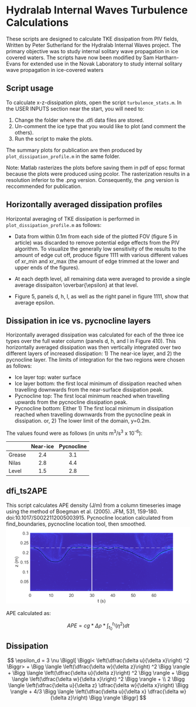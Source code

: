 # Hydralab Internal Waves Turbulence Calculations

These scripts are designed to calculate TKE dissipation from PIV fields, Written by Peter Sutherland for the Hydralab Internal Waves project. The primary objective was to study internal solitary wave propagation in ice covered waters. The scripts have now been modified by Sam Hartharn-Evans for extended use in the Novak Laboratory to study internal solitary wave propagation in ice-covered waters

## Script usage ##

To calculate x-z-dissipation plots, open the script `turbulence_stats.m`.  In
the USER INPUTS section near the start, you will need to:
1) Change the folder where the .dfi data files are stored.
2) Un-comment the ice type that you would like to plot (and comment the
others).
3) Run the script to make the plots.

The summary plots for publication are then produced by `plot_dissipation_profile.m` in the same folder.

Note: Matlab rasterizes the plots before saving them in pdf of epsc format because the plots were produced using pcolor.  The rasterization results in a resolution inferior to the .png version.  Consequently, the .png version is reccommended for publication.



## Horizontally averaged dissipation profiles ##

Horizontal averaging of TKE dissipation is performed in `plot_dissipation_profile.m` as follows:

- Data from within 0.1m from each side of the plotted FOV (figure 5 in article) was discarded to remove potential edge effects from the PIV algorithm.  To visualize the generally low sensitivity of the results to the amount of edge cut off, produce figure 1111 with various different values of xr_min and xr_max (the amount of edge trimmed at the lower and upper ends of the figures).

- At each depth level, all remaining data were averaged to provide a single average dissipaiton \overbar{\epsilon} at that level.

- Figure 5, panels d, h, l, as well as the right panel in figure 1111, show that average epsilon.



## Dissipation in ice vs. pycnocline layers ##

Horizontally averaged dissipation was calculated for each of the three ice types over the full water column (panels d, h, and l in Figure 410).  This horizontally averaged dissipation was then vertically integrated over two different layers of increased dissipation: 1) The near-ice layer, and 2) the pycnocline layer.  The limits of integration for the two regions were chosen as follows:

- Ice layer top: water surface
- Ice layer bottom: the first local minimum of dissipation reached when travelling downwards from the near-surface dissipation peak.
- Pycnocline top: The first local minimum reached when travelling upwards from the pycnocline dissipation peak.
- Pycnocline bottom: Either 1) The first local minimum in dissipation reached when travelling downwards from the pycnocline peak in dissipation. or, 2) The lower limit of the domain, y=0.2m.

The values found were as follows (in units m<sup>3</sup>/s<sup>3</sup> x 10<sup>-6</sup>):

|        | Near-ice | Pycnocline | 
| ------ |:--------:|:----------:|
| Grease | 2.4 | 3.1 |
| Nilas  | 2.8 | 4.4 |
| Level  | 1.5 | 2.8 |

## dfi_ts2APE
This script calculates APE density (J/m) from a column timeseries image using the method of Boegman et al. (2005). JFM, 531, 159-180. doi:10.1017/S0022112005003915.
Pycnocline location calculated from find_boundaries, pycnocline location tool, then smoothed. 
![Pycnocline detection](./dfi_ts2APE.png)

APE calculated as:

$$APE = cg * \Delta\rho * \int_{t_0}^{t_1}(\eta^2) dt$$

## Dissipation
$$    \epsilon_d = 3 \nu \Biggl[ \Biggl< \left(\dfrac{\delta u}{\delta x}\right) ^2 \Biggr>  +  \Bigg \langle \left(\dfrac{\delta w}{\delta z}\right) ^2 \Bigg \rangle  + 
    \Bigg \langle \left(\dfrac{\delta u}{\delta z}\right) ^2 \Bigg \rangle +
    \Bigg \langle \left(\dfrac{\delta w}{\delta x}\right) ^2 \Bigg \rangle + \\
    2 \Bigg \langle \left(\dfrac{\delta u}{\delta z} \dfrac{\delta w}{\delta x}\right) \Bigg \rangle + 
    4/3 \Bigg \langle \left(\dfrac{\delta u}{\delta x} \dfrac{\delta w}{\delta z}\right) \Bigg \rangle \Biggr]
$$

